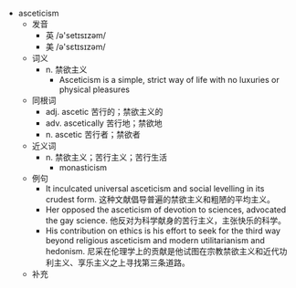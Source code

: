 - asceticism
  - 发音
    - 英 /ə'setɪsɪzəm/
    - 美 /ə'sɛtɪsɪzəm/
  - 词义
    - n. 禁欲主义
      - Asceticism is a simple, strict way of life with no luxuries or physical pleasures
  - 同根词
    - adj. ascetic 苦行的；禁欲主义的
    - adv. ascetically 苦行地；禁欲地
    - n. ascetic 苦行者；禁欲者
  - 近义词
    - n. 禁欲主义；苦行主义；苦行生活
      - monasticism
  - 例句
    - It inculcated universal asceticism and social levelling in its crudest form. 这种文献倡导普遍的禁欲主义和粗陋的平均主义。
    - Her opposed the asceticism of devotion to sciences, advocated the gay science. 他反对为科学献身的苦行主义，主张快乐的科学。
    - His contribution on ethics is his effort to seek for the third way beyond religious asceticism and modern utilitarianism and hedonism. 尼采在伦理学上的贡献是他试图在宗教禁欲主义和近代功利主义、享乐主义之上寻找第三条道路。
  - 补充